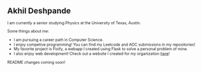 <!-- ### Hi there 👋 My name is Akhil Deshpande!
I am a Physics major currently studying at the University of Texas - Austin! -->
<svg fill="none" viewBox="0 0 800 400" width="800" height="400" xmlns="http://www.w3.org/2000/svg">
	<foreignObject width="100%" height="100%">
		<div xmlns="http://www.w3.org/1999/xhtml">
			<style>
		            .bg{}
		        </style>
			<div>
		<h1> Akhil Deshpande </h1>
                <p> I am currently a senior studying Physics at the University of Texas, Austin.</p>
                <p> Some things about me:</p>
                <ul>
                <li>I am pursuing a career path in Computer Science.</li>
                <li>I enjoy competive programming! You can find my Leetcode and AOC submissions in my repositories!</li>
                <li>My favorite project is Fixify, a webapp I created using Flask to solve a personal problem of mine.</li>
                <li>I also enjoy web development! Check out a website I created for my organization <a href="https://texasica.github.io">here</a>!
                </ul>
			</div>
            <div>README changes coming soon!</div>
		</div>
	</foreignObject>
</svg>

<!--
**adeshpande03/adeshpande03** is a ✨ _special_ ✨ repository because its `README.md` (this file) appears on your GitHub profile.

Here are some ideas to get you started:

- 🔭 I’m currently working on ...
- 🌱 I’m currently learning ...
- 👯 I’m looking to collaborate on ...
- 🤔 I’m looking for help with ...
- 💬 Ask me about ...
- 📫 How to reach me: ...
- 😄 Pronouns: ...
- ⚡ Fun fact: ...
-->
